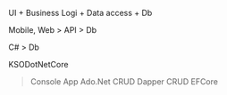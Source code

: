 UI + Business Logi + Data access + Db

Mobile, Web > API > Db

C# > Db

KSODotNetCore
> Console App
> Ado.Net CRUD
> Dapper CRUD
> EFCore

